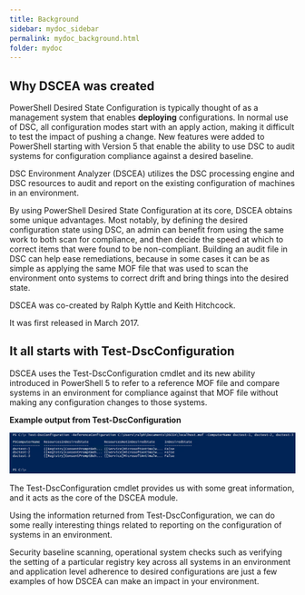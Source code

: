 ```yaml
---
title: Background
sidebar: mydoc_sidebar
permalink: mydoc_background.html
folder: mydoc
---
```


## Why DSCEA was created

PowerShell Desired State Configuration is typically thought of as a management system that enables **deploying** configurations.  In normal use of DSC, all configuration modes start with an apply action, making it difficult to test the impact of pushing a change. New features were added to PowerShell starting with Version 5 that enable the ability to use DSC to audit systems for configuration compliance against a desired baseline.

DSC Environment Analyzer (DSCEA) utilizes the DSC processing engine and DSC resources to audit and report on the existing configuration of machines in an environment.

By using PowerShell Desired State Configuration at its core, DSCEA obtains some unique advantages.  Most notably, by defining the desired configuration state using DSC, an admin can benefit from using the same work to both scan for compliance, and then decide the speed at which to correct items that were found to be non-compliant.  Building an audit file in DSC can help ease remediations, because in some cases it can be as simple as applying the same MOF file that was used to scan the environment onto systems to correct drift and bring things into the desired state.

DSCEA was co-created by Ralph Kyttle and Keith Hitchcock.

It was first released in March 2017.

## It all starts with Test-DscConfiguration
  
DSCEA uses the Test-DscConfiguration cmdlet and its new ability introduced in PowerShell 5 to refer to a reference MOF file and compare systems in an environment for compliance against that MOF file without making any configuration changes to those systems.

**Example output from Test-DscConfiguration**

[ ![](https://raw.githubusercontent.com/Microsoft/DSCEA/master/docs/images/TestDscConfiguration_Small.png) ](https://raw.githubusercontent.com/Microsoft/DSCEA/master/docs/images/TestDscConfiguration_Large.png)

The Test-DscConfiguration cmdlet provides us with some great information, and it acts as the core of the DSCEA module. 

Using the information returned from Test-DscConfiguration, we can do some really interesting things related to reporting on the configuration of systems in an environment.

Security baseline scanning, operational system checks such as verifying the setting of a particular registry key across all systems in an environment and application level adherence to desired configurations are just a few examples of how DSCEA can make an impact in your environment. 